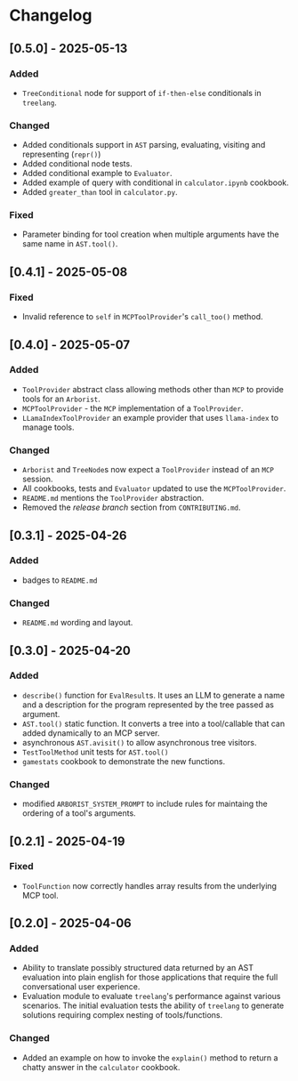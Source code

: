 # Changelog

## [0.5.0] - 2025-05-13

### Added
- `TreeConditional` node for support of `if-then-else` conditionals in `treelang`.

### Changed
- Added conditionals support in `AST` parsing, evaluating, visiting and representing (`repr()`)
- Added conditional node tests.
- Added conditional example to `Evaluator`.
- Added example of query with conditional in `calculator.ipynb` cookbook.
- Added `greater_than` tool in `calculator.py`.

### Fixed
- Parameter binding for tool creation when multiple arguments have the same name in `AST.tool()`.

## [0.4.1] - 2025-05-08

### Fixed
- Invalid reference to `self` in `MCPToolProvider`'s `call_too()` method. 

## [0.4.0] - 2025-05-07

### Added
- `ToolProvider` abstract class allowing methods other than `MCP` to provide tools for an `Arborist`.
- `MCPToolProvider` - the `MCP` implementation of a `ToolProvider`.
- `LLamaIndexToolProvider` an example provider that uses `llama-index` to manage tools.

### Changed
- `Arborist` and `TreeNode`s now expect a `ToolProvider` instead of an `MCP` session.
- All cookbooks, tests and `Evaluator` updated to use the `MCPToolProvider`.
- `README.md` mentions the `ToolProvider` abstraction.
- Removed the *release branch* section from `CONTRIBUTING.md`.

## [0.3.1] - 2025-04-26

### Added
- badges to `README.md`

### Changed
- `README.md` wording and layout.

## [0.3.0] - 2025-04-20

### Added
- `describe()` function for `EvalResult`s. It uses an LLM to generate a name and a description for the program represented by the tree passed as argument.
- `AST.tool()` static function. It converts a tree into a tool/callable that can added dynamically to an MCP server.
- asynchronous `AST.avisit()` to allow asynchronous tree visitors. 
- `TestToolMethod` unit tests for `AST.tool()`
- `gamestats` cookbook to demonstrate the new functions. 

### Changed
- modified `ARBORIST_SYSTEM_PROMPT` to include rules for maintaing the ordering of a tool's arguments.

## [0.2.1] - 2025-04-19

### Fixed
- `ToolFunction` now correctly handles array results from the underlying MCP tool.

## [0.2.0] - 2025-04-06

### Added
- Ability to translate possibly structured data returned by an AST evaluation into plain english for those applications that require the full conversational user experience.
- Evaluation module to evaluate `treelang`'s performance against various scenarios. The initial evaluation tests the ability of `treelang` to generate solutions requiring complex nesting of tools/functions.

### Changed
- Added an example on how to invoke the `explain()` method to return a chatty answer in the `calculator` cookbook. 